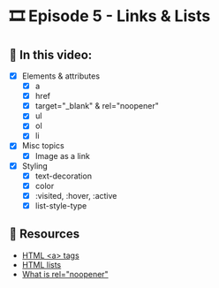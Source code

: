 # 🎞️ Episode 5 - Links & Lists

## 📝 In this video:
- [x] Elements & attributes
  - [x] a
  - [x] href
  - [x] target="_blank" & rel="noopener"
  - [x] ul
  - [x] ol
  - [x] li
- [x] Misc topics
  - [x] Image as a link
- [x] Styling
  - [x] text-decoration
  - [x] color
  - [x] :visited, :hover, :active
  - [x] list-style-type

## 🔗 Resources
- [HTML \<a> tags](https://www.w3schools.com/tags/tag_a.asp)
- [HTML lists](https://www.w3schools.com/html/html_lists.asp)
- [What is rel="noopener"](https://searchenginelaws.com/seo/what-is-rel-noopener-noreferrer-tag)
